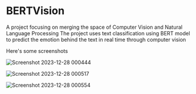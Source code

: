 # BERTVision

A project focusing on merging the space of Computer Vision and Natural Language Processing
The project uses text classification using BERT model to predict the emotion behind the text in real time through computer vision

Here's some screenshots


![Screenshot 2023-12-28 000444](https://github.com/Tuhinm2002/BERTVision/assets/75078694/fccb9b85-0ca0-497a-b9cf-2e0a60f361de)

![Screenshot 2023-12-28 000517](https://github.com/Tuhinm2002/BERTVision/assets/75078694/72212b73-d12d-46c0-a34b-3e404ac02511)

![Screenshot 2023-12-28 000554](https://github.com/Tuhinm2002/BERTVision/assets/75078694/857adad3-9c35-4281-8f7f-10d16c13993c)
